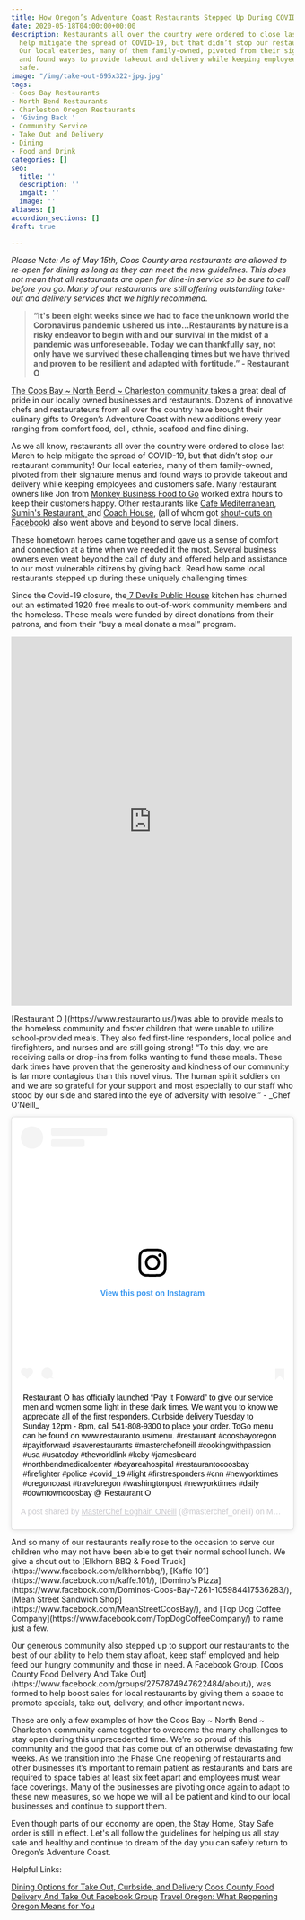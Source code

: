 ```yaml
---
title: How Oregon’s Adventure Coast Restaurants Stepped Up During COVID-19 Crisis
date: 2020-05-18T04:00:00+00:00
description: Restaurants all over the country were ordered to close last March to
  help mitigate the spread of COVID-19, but that didn’t stop our restaurant community!
  Our local eateries, many of them family-owned, pivoted from their signature menus
  and found ways to provide takeout and delivery while keeping employees and customers
  safe.
image: "/img/take-out-695x322-jpg.jpg"
tags:
- Coos Bay Restaurants
- North Bend Restaurants
- Charleston Oregon Restaurants
- 'Giving Back '
- Community Service
- Take Out and Delivery
- Dining
- Food and Drink
categories: []
seo:
  title: ''
  description: ''
  imgalt: ''
  image: ''
aliases: []
accordion_sections: []
draft: true

---
```

_Please Note: As of May 15th, Coos County area restaurants are allowed to re-open for dining as long as they can meet the new guidelines. This does not mean that all restaurants are open for dine-in service so be sure to call before you go. Many of our restaurants are still offering outstanding take-out and delivery services that we highly recommend._

> **“It's been eight weeks since we had to face the unknown world the Coronavirus pandemic ushered us into...Restaurants by nature is a risky endeavor to begin with and our survival in the midst of a pandemic was unforeseeable. Today we can thankfully say, not only have we survived these challenging times but we have thrived and proven to be resilient and adapted with fortitude.” - Restaurant O**

[The Coos Bay \~ North Bend \~ Charleston community ](https://www.oregonsadventurecoast.com/our-area/)takes a great deal of pride in our locally owned businesses and restaurants. Dozens of innovative chefs and restaurateurs from all over the country have brought their culinary gifts to Oregon’s Adventure Coast with new additions every year ranging from comfort food, deli, ethnic, seafood and fine dining.

As we all know, restaurants all over the country were ordered to close last March to help mitigate the spread of COVID-19, but that didn’t stop our restaurant community! Our local eateries, many of them family-owned, pivoted from their signature menus and found ways to provide takeout and delivery while keeping employees and customers safe. Many restaurant owners like Jon from [Monkey Business Food to Go](https://www.facebook.com/MonkeyBusinessFoodToGo/) worked extra hours to keep their customers happy. Other restaurants like [Cafe Mediterranean](), [Sumin's Restaurant, ](https://suminscoosbay.com/)and [Coach House](https://www.thecoachhousecoosbayor.com/), (all of whom got [shout-outs on Facebook](https://www.facebook.com/OregonsAdventureCoast/photos/a.207518371691/10158297483436692/?type=3&theater)) also went above and beyond to serve local diners.

These hometown heroes came together and gave us a sense of comfort and connection at a time when we needed it the most. Several business owners even went beyond the call of duty and offered help and assistance to our most vulnerable citizens by giving back. Read how some local restaurants stepped up during these uniquely challenging times:

Since the Covid-19 closure, the[ 7 Devils Public House](https://www.7devilsbrewery.com/public-house.html#/) kitchen has churned out an estimated 1920 free meals to out-of-work community members and the homeless. These meals were funded by direct donations from their patrons, and from their “buy a meal donate a meal” program.<p>
<iframe src="https://www.facebook.com/plugins/post.php?href=https%3A%2F%2Fwww.facebook.com%2F7DevilsBrewingCo%2Fposts%2F3448791225149581&width=500" width="500" height="658" style="border:none;overflow:hidden" scrolling="no" frameborder="0" allowTransparency="true" allow="encrypted-media"></iframe><p>
[Restaurant O ](https://www.restauranto.us/)was able to provide meals to the homeless community and foster children that were unable to utilize school-provided meals. They also fed first-line responders, local police and firefighters, and nurses and are still going strong! “To this day, we are receiving calls or drop-ins from folks wanting to fund these meals. These dark times have proven that the generosity and kindness of our community is far more contagious than this novel virus. The human spirit soldiers on and we are so grateful for your support and most especially to our staff who stood by our side and stared into the eye of adversity with resolve.” - _Chef O’Neill_<p>
<blockquote class="instagram-media" data-instgrm-captioned data-instgrm-permalink="https://www.instagram.com/p/B-SkZcihWEb/?utm_source=ig_embed&amp;utm_campaign=loading" data-instgrm-version="12" style=" background:#FFF; border:0; border-radius:3px; box-shadow:0 0 1px 0 rgba(0,0,0,0.5),0 1px 10px 0 rgba(0,0,0,0.15); margin: 1px; max-width:540px; min-width:326px; padding:0; width:99.375%; width:-webkit-calc(100% - 2px); width:calc(100% - 2px);"><div style="padding:16px;"> <a href="https://www.instagram.com/p/B-SkZcihWEb/?utm_source=ig_embed&amp;utm_campaign=loading" style=" background:#FFFFFF; line-height:0; padding:0 0; text-align:center; text-decoration:none; width:100%;" target="_blank"> <div style=" display: flex; flex-direction: row; align-items: center;"> <div style="background-color: #F4F4F4; border-radius: 50%; flex-grow: 0; height: 40px; margin-right: 14px; width: 40px;"></div> <div style="display: flex; flex-direction: column; flex-grow: 1; justify-content: center;"> <div style=" background-color: #F4F4F4; border-radius: 4px; flex-grow: 0; height: 14px; margin-bottom: 6px; width: 100px;"></div> <div style=" background-color: #F4F4F4; border-radius: 4px; flex-grow: 0; height: 14px; width: 60px;"></div></div></div><div style="padding: 19% 0;"></div> <div style="display:block; height:50px; margin:0 auto 12px; width:50px;"><svg width="50px" height="50px" viewBox="0 0 60 60" version="1.1" xmlns="https://www.w3.org/2000/svg" xmlns:xlink="https://www.w3.org/1999/xlink"><g stroke="none" stroke-width="1" fill="none" fill-rule="evenodd"><g transform="translate(-511.000000, -20.000000)" fill="#000000"><g><path d="M556.869,30.41 C554.814,30.41 553.148,32.076 553.148,34.131 C553.148,36.186 554.814,37.852 556.869,37.852 C558.924,37.852 560.59,36.186 560.59,34.131 C560.59,32.076 558.924,30.41 556.869,30.41 M541,60.657 C535.114,60.657 530.342,55.887 530.342,50 C530.342,44.114 535.114,39.342 541,39.342 C546.887,39.342 551.658,44.114 551.658,50 C551.658,55.887 546.887,60.657 541,60.657 M541,33.886 C532.1,33.886 524.886,41.1 524.886,50 C524.886,58.899 532.1,66.113 541,66.113 C549.9,66.113 557.115,58.899 557.115,50 C557.115,41.1 549.9,33.886 541,33.886 M565.378,62.101 C565.244,65.022 564.756,66.606 564.346,67.663 C563.803,69.06 563.154,70.057 562.106,71.106 C561.058,72.155 560.06,72.803 558.662,73.347 C557.607,73.757 556.021,74.244 553.102,74.378 C549.944,74.521 548.997,74.552 541,74.552 C533.003,74.552 532.056,74.521 528.898,74.378 C525.979,74.244 524.393,73.757 523.338,73.347 C521.94,72.803 520.942,72.155 519.894,71.106 C518.846,70.057 518.197,69.06 517.654,67.663 C517.244,66.606 516.755,65.022 516.623,62.101 C516.479,58.943 516.448,57.996 516.448,50 C516.448,42.003 516.479,41.056 516.623,37.899 C516.755,34.978 517.244,33.391 517.654,32.338 C518.197,30.938 518.846,29.942 519.894,28.894 C520.942,27.846 521.94,27.196 523.338,26.654 C524.393,26.244 525.979,25.756 528.898,25.623 C532.057,25.479 533.004,25.448 541,25.448 C548.997,25.448 549.943,25.479 553.102,25.623 C556.021,25.756 557.607,26.244 558.662,26.654 C560.06,27.196 561.058,27.846 562.106,28.894 C563.154,29.942 563.803,30.938 564.346,32.338 C564.756,33.391 565.244,34.978 565.378,37.899 C565.522,41.056 565.552,42.003 565.552,50 C565.552,57.996 565.522,58.943 565.378,62.101 M570.82,37.631 C570.674,34.438 570.167,32.258 569.425,30.349 C568.659,28.377 567.633,26.702 565.965,25.035 C564.297,23.368 562.623,22.342 560.652,21.575 C558.743,20.834 556.562,20.326 553.369,20.18 C550.169,20.033 549.148,20 541,20 C532.853,20 531.831,20.033 528.631,20.18 C525.438,20.326 523.257,20.834 521.349,21.575 C519.376,22.342 517.703,23.368 516.035,25.035 C514.368,26.702 513.342,28.377 512.574,30.349 C511.834,32.258 511.326,34.438 511.181,37.631 C511.035,40.831 511,41.851 511,50 C511,58.147 511.035,59.17 511.181,62.369 C511.326,65.562 511.834,67.743 512.574,69.651 C513.342,71.625 514.368,73.296 516.035,74.965 C517.703,76.634 519.376,77.658 521.349,78.425 C523.257,79.167 525.438,79.673 528.631,79.82 C531.831,79.965 532.853,80.001 541,80.001 C549.148,80.001 550.169,79.965 553.369,79.82 C556.562,79.673 558.743,79.167 560.652,78.425 C562.623,77.658 564.297,76.634 565.965,74.965 C567.633,73.296 568.659,71.625 569.425,69.651 C570.167,67.743 570.674,65.562 570.82,62.369 C570.966,59.17 571,58.147 571,50 C571,41.851 570.966,40.831 570.82,37.631"></path></g></g></g></svg></div><div style="padding-top: 8px;"> <div style=" color:#3897f0; font-family:Arial,sans-serif; font-size:14px; font-style:normal; font-weight:550; line-height:18px;"> View this post on Instagram</div></div><div style="padding: 12.5% 0;"></div> <div style="display: flex; flex-direction: row; margin-bottom: 14px; align-items: center;"><div> <div style="background-color: #F4F4F4; border-radius: 50%; height: 12.5px; width: 12.5px; transform: translateX(0px) translateY(7px);"></div> <div style="background-color: #F4F4F4; height: 12.5px; transform: rotate(-45deg) translateX(3px) translateY(1px); width: 12.5px; flex-grow: 0; margin-right: 14px; margin-left: 2px;"></div> <div style="background-color: #F4F4F4; border-radius: 50%; height: 12.5px; width: 12.5px; transform: translateX(9px) translateY(-18px);"></div></div><div style="margin-left: 8px;"> <div style=" background-color: #F4F4F4; border-radius: 50%; flex-grow: 0; height: 20px; width: 20px;"></div> <div style=" width: 0; height: 0; border-top: 2px solid transparent; border-left: 6px solid #f4f4f4; border-bottom: 2px solid transparent; transform: translateX(16px) translateY(-4px) rotate(30deg)"></div></div><div style="margin-left: auto;"> <div style=" width: 0px; border-top: 8px solid #F4F4F4; border-right: 8px solid transparent; transform: translateY(16px);"></div> <div style=" background-color: #F4F4F4; flex-grow: 0; height: 12px; width: 16px; transform: translateY(-4px);"></div> <div style=" width: 0; height: 0; border-top: 8px solid #F4F4F4; border-left: 8px solid transparent; transform: translateY(-4px) translateX(8px);"></div></div></div></a> <p style=" margin:8px 0 0 0; padding:0 4px;"> <a href="https://www.instagram.com/p/B-SkZcihWEb/?utm_source=ig_embed&amp;utm_campaign=loading" style=" color:#000; font-family:Arial,sans-serif; font-size:14px; font-style:normal; font-weight:normal; line-height:17px; text-decoration:none; word-wrap:break-word;" target="_blank">Restaurant O has officially launched “Pay It Forward” to give our service men and women some light in these dark times. We want you to know we appreciate all of the first responders. Curbside delivery Tuesday to Sunday 12pm - 8pm, call 541-808-9300 to place your order. ToGo menu can be found on www.restauranto.us/menu. #restaurant #coosbayoregon #payitforward #saverestaurants #masterchefoneill #cookingwithpassion #usa #usatoday #theworldlink #kcby #jamesbeard #northbendmedicalcenter #bayareahospital #restaurantocoosbay #firefighter #police #covid_19 #light #firstresponders #cnn #newyorktimes #oregoncoast #traveloregon #washingtonpost #newyorktimes #daily #downtowncoosbay @ Restaurant O</a></p> <p style=" color:#c9c8cd; font-family:Arial,sans-serif; font-size:14px; line-height:17px; margin-bottom:0; margin-top:8px; overflow:hidden; padding:8px 0 7px; text-align:center; text-overflow:ellipsis; white-space:nowrap;">A post shared by <a href="https://www.instagram.com/masterchef_oneill/?utm_source=ig_embed&amp;utm_campaign=loading" style=" color:#c9c8cd; font-family:Arial,sans-serif; font-size:14px; font-style:normal; font-weight:normal; line-height:17px;" target="_blank"> MasterChef Eoghain ONeill</a> (@masterchef_oneill) on <time style=" font-family:Arial,sans-serif; font-size:14px; line-height:17px;" datetime="2020-03-28T20:07:03+00:00">Mar 28, 2020 at 1:07pm PDT</time></p></div></blockquote> <script async src="//www.instagram.com/embed.js"></script><p>
And so many of our restaurants really rose to the occasion to serve our children who may not have been able to get their normal school lunch. We give a shout out to [Elkhorn BBQ & Food Truck](https://www.facebook.com/elkhornbbq/), [Kaffe 101](https://www.facebook.com/kaffe.101/), [Domino’s Pizza](https://www.facebook.com/Dominos-Coos-Bay-7261-105984417536283/), [Mean Street Sandwich Shop](https://www.facebook.com/MeanStreetCoosBay/), and [Top Dog Coffee Company](https://www.facebook.com/TopDogCoffeeCompany/) to name just a few.<p>
Our generous community also stepped up to support our restaurants to the best of our ability to help them stay afloat, keep staff employed and help feed our hungry community and those in need. A Facebook Group, [Coos County Food Delivery And Take Out](https://www.facebook.com/groups/2757874947622484/about/), was formed to help boost sales for local restaurants by giving them a space to promote specials, take out, delivery, and other important news.

These are only a few examples of how the Coos Bay \~ North Bend \~ Charleston community came together to overcome the many challenges to stay open during this unprecedented time. We’re so proud of this community and the good that has come out of an otherwise devastating few weeks. As we transition into the Phase One reopening of restaurants and other businesses it’s important to remain patient as restaurants and bars are required to space tables at least six feet apart and employees must wear face coverings. Many of the businesses are pivoting once again to adapt to these new measures, so we hope we will all be patient and kind to our local businesses and continue to support them.

Even though parts of our economy are open, the Stay Home, Stay Safe order is still in effect. Let's all follow the guidelines for helping us all stay safe and healthy and continue to dream of the day you can safely return to Oregon’s Adventure Coast.

Helpful Links:

[Dining Options for Take Out, Curbside, and Delivery](https://www.oregonsadventurecoast.com/dining-options-takeout/)
[Coos County Food Delivery And Take Out Facebook Group](https://www.facebook.com/groups/2757874947622484/about/)
[Travel Oregon: What Reopening Oregon Means for You](https://traveloregon.com/things-to-do/what-reopening-oregon-means-for-you/?utm_source=Facebook&utm_campaign=General&utm_medium=social&utm_content=PromotedPost&utm_term=TravelOregon&fbclid=IwAR3xMUDeX5AoNocKv6zJZsMyp1iF3qtUunxpzCNdp-ByO6pqkjbcS5F6MT8)